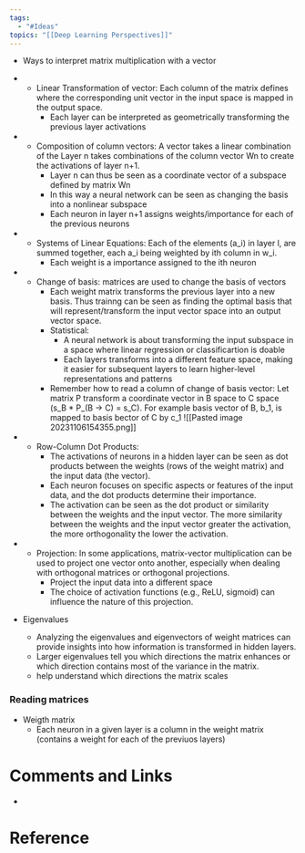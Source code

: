 ```yaml
---
tags:
  - "#Ideas"
topics: "[[Deep Learning Perspectives]]"
---
```

- Ways to interpret matrix multiplication with a vector



- - Linear Transformation of vector: Each column of the matrix defines where the corresponding unit vector in the input space is mapped in the output space.
    - Each layer can be interpreted as geometrically transforming the previous layer activations
- - Composition of column vectors: A vector takes a linear combination of the Layer n takes combinations of the column vector Wn to create the activations of layer n+1.
    - Layer n can thus be seen as a coordinate vector of a subspace defined by matrix Wn
    - In this way a neural network can be seen as changing the basis into a nonlinear subspace
    - Each neuron in layer n+1 assigns weights/importance for each of the previous neurons
- - Systems of Linear Equations: Each of the elements (a_i) in layer l, are summed together, each a_i being weighted by ith column in w_i.
    - Each weight is a importance assigned to the ith neuron
- - Change of basis: matrices are used to change the basis of vectors
    - Each weight matrix transforms the previous layer into a new basis. Thus trainng can be seen as finding the optimal basis that will represent/transform the input vector space into an output vector space.
    - Statistical:
        - A neural network is about transforming the input subspace in a space where linear regression or classificartion is doable
        - Each layers transforms into a different feature space, making it easier for subsequent layers to learn higher-level representations and patterns
    - Remember how to read a column of change of basis vector: Let matrix P transform a coordinate vector in B space to C space (s_B * P_(B → C) = s_C). For example basis vector of B, b_1, is mapped to basis bector of C by c_1
![[Pasted image 20231106154355.png]]
- - Row-Column Dot Products:
    - The activations of neurons in a hidden layer can be seen as dot products between the weights (rows of the weight matrix) and the input data (the vector).
    - Each neuron focuses on specific aspects or features of the input data, and the dot products determine their importance.
    - The activation can be seen as the dot product or similarity between the weights and the input vector. The more similarity between the weights and the input vector greater the activation, the more orthogonality the lower the activation.
- - Projection: In some applications, matrix-vector multiplication can be used to project one vector onto another, especially when dealing with orthogonal matrices or orthogonal projections.
    - Project the input data into a different space
    - The choice of activation functions (e.g., ReLU, sigmoid) can influence the nature of this projection.
- Eigenvalues
    - Analyzing the eigenvalues and eigenvectors of weight matrices can provide insights into how information is transformed in hidden layers.
    - Larger eigenvalues tell you which directions the matrix enhances or which direction contains most of the variance in the matrix.
    - help understand which directions the matrix scales

### Reading matrices
- Weigth matrix
    - Each neuron in a given layer is a column in the weight matrix (contains a weight for each of the previuos layers)
# Comments and Links
- 
# Reference